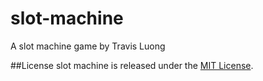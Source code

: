 slot-machine
============
A slot machine game by Travis Luong

##License
slot machine is released under the [MIT License](http://opensource.org/licenses/MIT).
